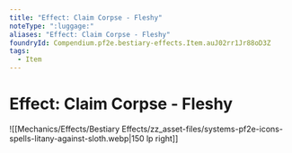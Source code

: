 ```yaml
---
title: "Effect: Claim Corpse - Fleshy"
noteType: ":luggage:"
aliases: "Effect: Claim Corpse - Fleshy"
foundryId: Compendium.pf2e.bestiary-effects.Item.auJ02rr1Jr88oD3Z
tags:
  - Item
---
```


# Effect: Claim Corpse - Fleshy
![[Mechanics/Effects/Bestiary Effects/zz_asset-files/systems-pf2e-icons-spells-litany-against-sloth.webp|150 lp right]]
